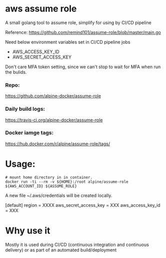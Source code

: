 # aws assume role

A small golang tool to assume role, simplify for using by CI/CD pipeline

Reference: https://github.com/remind101/assume-role/blob/master/main.go

Need below environment variables set in CI/CD pipeline jobs
- AWS_ACCESS_KEY_ID 
- AWS_SECRET_ACCESS_KEY

Don't care MFA token setting, since we can't stop to wait for MFA when run the bulids.

### Repo:

https://github.com/alpine-docker/assume-role

### Daily build logs:

https://travis-ci.org/alpine-docker/assume-role

### Docker iamge tags:

https://hub.docker.com/r/alpine/assume-role/tags/

# Usage:

    # mount home directory in in container.
    docker run -ti --rm -v ${HOME}:/root alpine/assume-role ${AWS_ACCOUNT_ID} ${ASSUME_ROLE}


A new file ~/.aws/credentials will be created locally.

[default]
region = XXXX
aws_secret_access_key = XXX
aws_access_key_id = XXX

# Why use it

Mostly it is used during CI/CD (continuous integration and continuous delivery) or as part of an automated build/deployment
